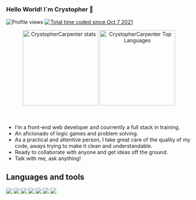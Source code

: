 ### Hello World! I´m Crystopher 👋

<p align="left"> 
  <img src="https://komarev.com/ghpvc/?username=ruineto-dev&color=blue" alt="Profile views">

<a href="https://wakatime.com/@139a4c52-8b15-48ba-8ed1-a3e108ef6a3f">
  <img src="https://wakatime.com/badge/user/139a4c52-8b15-48ba-8ed1-a3e108ef6a3f.svg" alt="Total time coded since Oct 7 2021" />
</a>
</p>

<div align="center">
  <img height="205em" alt="CrystopherCarpenter stats" src="https://github-readme-stats.vercel.app/api?username=CrystopherCarpenter&show_icons=true&hide_border=true" />

  <img height="205em" alt="CrystopherCarpenter Top Languages" src="https://github-readme-stats.vercel.app/api/top-langs/?username=CrystopherCarpenter" />
</div>
<br/>
<br/>
<ul>
  <li>I’m a front-end web developer and courrently a full stack in training. </li>
  <li>An aficionado of logic games and problem solving. </li>
  <li>As a practical and attentive person, I take great care of the quality of my code, aways trying to make it clean and understandable.  </li>
  <li>Ready to collaborate with anyone and get ideas off the ground.  </li>
  <li>Talk with me, ask anything! </li>
</ul>  

## Languages and tools
<a href="https://en.wikipedia.org/wiki/HTML5" title="HTML5"><img src="https://img.shields.io/badge/-HTML-05122A?style=flat&logo=HTML5" /></a>
<a href="https://en.wikipedia.org/wiki/CSS" title="CSS3"><img src="https://img.shields.io/badge/-CSS-05122A?style=flat&logo=CSS3&logoColor=1572B6" /></a>
<a href="https://en.wikipedia.org/wiki/JavaScript" title="JavaScript"><img src="https://img.shields.io/badge/-JavaScript-05122A?style=flat&logo=javascript" /></a>
<a href="https://reactjs.org/" title="React"><img src="https://img.shields.io/badge/-React-05122A?style=flat&logo=react" /></a>
<a href="https://git-scm.com/" title="Git"><img src="https://img.shields.io/badge/-Git-05122A?style=flat&logo=git" /></a>
<a href="https://github.com/" title="GitHub"><img src="https://img.shields.io/badge/-GitHub-05122A?style=flat&logo=github" /></a>
<a href="https://code.visualstudio.com/" title="Visual Studio Code"><img src="https://img.shields.io/badge/-Visual%20Studio%20Code-05122A?style=flat&logo=visual-studio-code&logoColor=007ACC" /> </a>

